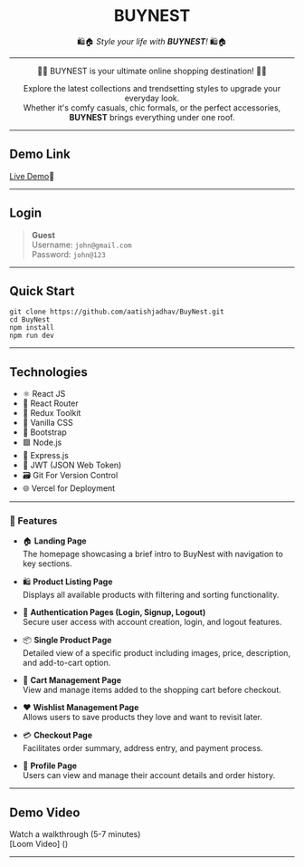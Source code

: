 
<div align="center">

# **BUYNEST**  
🛍️🏠 *Style your life with **BUYNEST**!* 🛍️🏠  
 <hr/>
<p >
<span> 🛒✨ BUYNEST is your ultimate online shopping destination! 🛒✨  </span>

Explore the latest collections and trendsetting styles to upgrade your everyday look.  
Whether it's comfy casuals, chic formals, or the perfect accessories, **BUYNEST** brings everything under one roof.  

</p>
</div>

---
## Demo Link

[Live Demo](https://buynest-frontend-olive.vercel.app/)🚀

---

## Login

> **Guest** <br>
> Username: `john@gmail.com` <br>
> Password: `john@123`

---
## Quick Start

```
git clone https://github.com/aatishjadhav/BuyNest.git
cd BuyNest
npm install
npm run dev

```

---

## Technologies
- ⚛️ React JS
- 🚦 React Router 
- 🔄 Redux Toolkit
- 🎨 Vanilla CSS 
- 🎀 Bootstrap  
- 🟩 Node.js  
- 🚂 Express.js  
- 🔐 JWT (JSON Web Token)  
- 🗃️ Git For Version Control
- 🌐 Vercel for Deployment

---

### 🧩 Features
- 🏠 **Landing Page**  
  The homepage showcasing a brief intro to BuyNest with navigation to key sections. 

- 🛍️ **Product Listing Page**  
  Displays all available products with filtering and sorting functionality.

- 🔐 **Authentication Pages (Login, Signup, Logout)**  
  Secure user access with account creation, login, and logout features.

- 📦 **Single Product Page**  
  Detailed view of a specific product including images, price, description, and add-to-cart option.

- 🛒 **Cart Management Page**  
  View and manage items added to the shopping cart before checkout.

- ❤️ **Wishlist Management Page**  
  Allows users to save products they love and want to revisit later.

- 💳 **Checkout Page**  
  Facilitates order summary, address entry, and payment process.

- 👤 **Profile Page**  
  Users can view and manage their account details and order history.

---

## Demo Video
Watch a walkthrough (5-7 minutes) <br>
[Loom Video] ()


---







